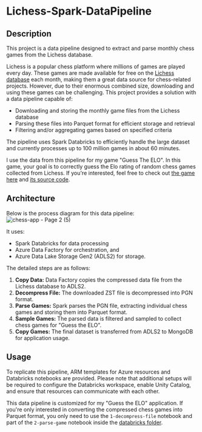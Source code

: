 # Lichess-Spark-DataPipeline

## Description
This project is a data pipeline designed to extract and parse monthly chess games from the Lichess database.

Lichess is a popular chess platform where millions of games are played every day. These games are made available for free on the [Lichess database](https://database.lichess.org/) each month, making them a great data source for chess-related projects. However, due to their enormous combined size, downloading and using these games can be challenging. This project provides a solution with a data pipeline capable of:
- Downloading and storing the monthly game files from the Lichess database
- Parsing these files into Parquet format for efficient storage and retrieval
- Filtering and/or aggregating games based on specified criteria

The pipeline uses Spark Databricks to efficiently handle the large dataset and currently processes up to 100 million games in about 60 minutes.

I use the data from this pipeline for my game "Guess The ELO". In this game, your goal is to correctly guess the Elo rating of random chess games collected from Lichess. If you're interested, feel free to check out [the game here](https://hieuimba.itch.io/guess-the-elo) and [its source code](https://github.com/hieuimba/Guess-The-ELO).

## Architecture
Below is the process diagram for this data pipeline: 
![chess-app - Page 2 (5)](https://github.com/user-attachments/assets/db1211af-9701-42e1-a60c-ffeefc3eff51)

It uses:
- Spark Databricks for data processing
- Azure Data Factory for orchestration, and
- Azure Data Lake Storage Gen2 (ADLS2) for storage.

The detailed steps are as follows:
1. **Copy Data:** Data Factory copies the compressed data file from the Lichess database to ADLS2. 
2. **Decompress File:** The downloaded ZST file is decompressed into PGN format.
3. **Parse Games:** Spark parses the PGN file, extracting individual chess games and storing them into Parquet format.
4. **Sample Games:** The parsed data is filtered and sampled to collect chess games for "Guess the ELO".
5. **Copy Games:** The final dataset is transferred from ADLS2 to MongoDB for application usage.

## Usage
To replicate this pipeline, ARM templates for Azure resources and Databricks notebooks are provided. 
Please note that additional setups will be required to configure the Databricks workspace, enable Unity Catalog, and ensure that resources can communicate with each other.

This data pipeline is customized for my "Guess the ELO" application. If you're only interested in converting the compressed chess games into Parquet format, you only need to use the `1-decompress-file` notebook and part of the `2-parse-game` notebook inside the [databricks folder](https://github.com/hieuimba/Lichess-Spark-DataPipeline/tree/main/databricks).
